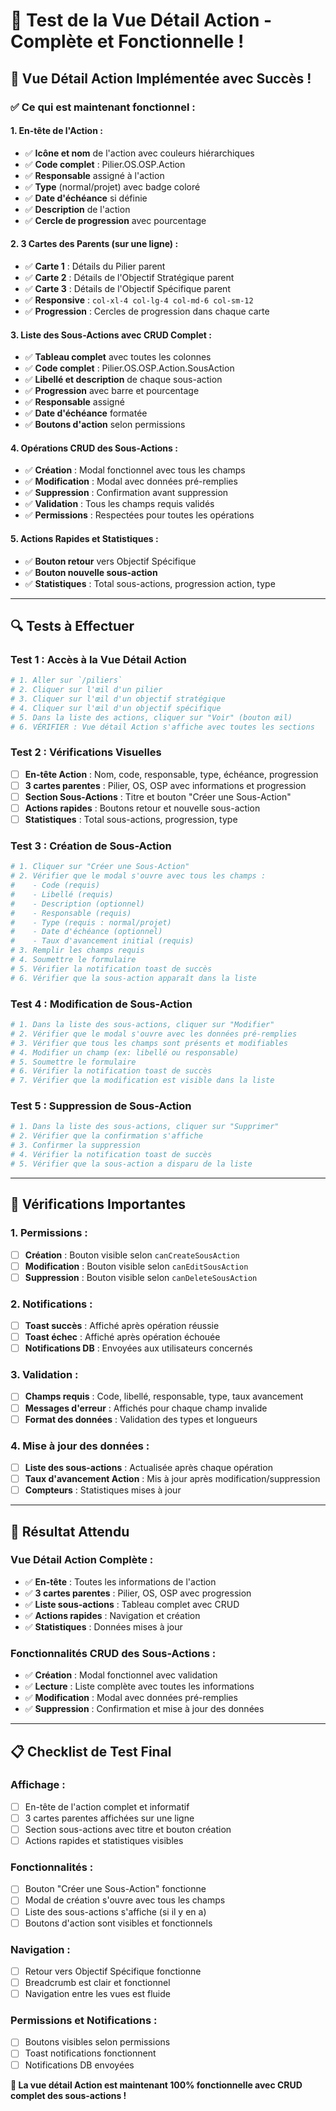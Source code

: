 # 🧪 **Test de la Vue Détail Action - Complète et Fonctionnelle !**

## 🎯 **Vue Détail Action Implémentée avec Succès !**

### **✅ Ce qui est maintenant fonctionnel :**

#### **1. En-tête de l'Action :**

-   ✅ **Icône et nom** de l'action avec couleurs hiérarchiques
-   ✅ **Code complet** : Pilier.OS.OSP.Action
-   ✅ **Responsable** assigné à l'action
-   ✅ **Type** (normal/projet) avec badge coloré
-   ✅ **Date d'échéance** si définie
-   ✅ **Description** de l'action
-   ✅ **Cercle de progression** avec pourcentage

#### **2. 3 Cartes des Parents (sur une ligne) :**

-   ✅ **Carte 1** : Détails du Pilier parent
-   ✅ **Carte 2** : Détails de l'Objectif Stratégique parent
-   ✅ **Carte 3** : Détails de l'Objectif Spécifique parent
-   ✅ **Responsive** : `col-xl-4 col-lg-4 col-md-6 col-sm-12`
-   ✅ **Progression** : Cercles de progression dans chaque carte

#### **3. Liste des Sous-Actions avec CRUD Complet :**

-   ✅ **Tableau complet** avec toutes les colonnes
-   ✅ **Code complet** : Pilier.OS.OSP.Action.SousAction
-   ✅ **Libellé et description** de chaque sous-action
-   ✅ **Progression** avec barre et pourcentage
-   ✅ **Responsable** assigné
-   ✅ **Date d'échéance** formatée
-   ✅ **Boutons d'action** selon permissions

#### **4. Opérations CRUD des Sous-Actions :**

-   ✅ **Création** : Modal fonctionnel avec tous les champs
-   ✅ **Modification** : Modal avec données pré-remplies
-   ✅ **Suppression** : Confirmation avant suppression
-   ✅ **Validation** : Tous les champs requis validés
-   ✅ **Permissions** : Respectées pour toutes les opérations

#### **5. Actions Rapides et Statistiques :**

-   ✅ **Bouton retour** vers Objectif Spécifique
-   ✅ **Bouton nouvelle sous-action**
-   ✅ **Statistiques** : Total sous-actions, progression action, type

---

## 🔍 **Tests à Effectuer**

### **Test 1 : Accès à la Vue Détail Action**

```bash
# 1. Aller sur `/piliers`
# 2. Cliquer sur l'œil d'un pilier
# 3. Cliquer sur l'œil d'un objectif stratégique
# 4. Cliquer sur l'œil d'un objectif spécifique
# 5. Dans la liste des actions, cliquer sur "Voir" (bouton œil)
# 6. VÉRIFIER : Vue détail Action s'affiche avec toutes les sections
```

### **Test 2 : Vérifications Visuelles**

-   [ ] **En-tête Action** : Nom, code, responsable, type, échéance, progression
-   [ ] **3 cartes parentes** : Pilier, OS, OSP avec informations et progression
-   [ ] **Section Sous-Actions** : Titre et bouton "Créer une Sous-Action"
-   [ ] **Actions rapides** : Boutons retour et nouvelle sous-action
-   [ ] **Statistiques** : Total sous-actions, progression, type

### **Test 3 : Création de Sous-Action**

```bash
# 1. Cliquer sur "Créer une Sous-Action"
# 2. Vérifier que le modal s'ouvre avec tous les champs :
#    - Code (requis)
#    - Libellé (requis)
#    - Description (optionnel)
#    - Responsable (requis)
#    - Type (requis : normal/projet)
#    - Date d'échéance (optionnel)
#    - Taux d'avancement initial (requis)
# 3. Remplir les champs requis
# 4. Soumettre le formulaire
# 5. Vérifier la notification toast de succès
# 6. Vérifier que la sous-action apparaît dans la liste
```

### **Test 4 : Modification de Sous-Action**

```bash
# 1. Dans la liste des sous-actions, cliquer sur "Modifier"
# 2. Vérifier que le modal s'ouvre avec les données pré-remplies
# 3. Vérifier que tous les champs sont présents et modifiables
# 4. Modifier un champ (ex: libellé ou responsable)
# 5. Soumettre le formulaire
# 6. Vérifier la notification toast de succès
# 7. Vérifier que la modification est visible dans la liste
```

### **Test 5 : Suppression de Sous-Action**

```bash
# 1. Dans la liste des sous-actions, cliquer sur "Supprimer"
# 2. Vérifier que la confirmation s'affiche
# 3. Confirmer la suppression
# 4. Vérifier la notification toast de succès
# 5. Vérifier que la sous-action a disparu de la liste
```

---

## 🚨 **Vérifications Importantes**

### **1. Permissions :**

-   [ ] **Création** : Bouton visible selon `canCreateSousAction`
-   [ ] **Modification** : Bouton visible selon `canEditSousAction`
-   [ ] **Suppression** : Bouton visible selon `canDeleteSousAction`

### **2. Notifications :**

-   [ ] **Toast succès** : Affiché après opération réussie
-   [ ] **Toast échec** : Affiché après opération échouée
-   [ ] **Notifications DB** : Envoyées aux utilisateurs concernés

### **3. Validation :**

-   [ ] **Champs requis** : Code, libellé, responsable, type, taux avancement
-   [ ] **Messages d'erreur** : Affichés pour chaque champ invalide
-   [ ] **Format des données** : Validation des types et longueurs

### **4. Mise à jour des données :**

-   [ ] **Liste des sous-actions** : Actualisée après chaque opération
-   [ ] **Taux d'avancement Action** : Mis à jour après modification/suppression
-   [ ] **Compteurs** : Statistiques mises à jour

---

## 🎯 **Résultat Attendu**

### **Vue Détail Action Complète :**

-   ✅ **En-tête** : Toutes les informations de l'action
-   ✅ **3 cartes parentes** : Pilier, OS, OSP avec progression
-   ✅ **Liste sous-actions** : Tableau complet avec CRUD
-   ✅ **Actions rapides** : Navigation et création
-   ✅ **Statistiques** : Données mises à jour

### **Fonctionnalités CRUD des Sous-Actions :**

-   ✅ **Création** : Modal fonctionnel avec validation
-   ✅ **Lecture** : Liste complète avec toutes les informations
-   ✅ **Modification** : Modal avec données pré-remplies
-   ✅ **Suppression** : Confirmation et mise à jour des données

---

## 📋 **Checklist de Test Final**

### **Affichage :**

-   [ ] En-tête de l'action complet et informatif
-   [ ] 3 cartes parentes affichées sur une ligne
-   [ ] Section sous-actions avec titre et bouton création
-   [ ] Actions rapides et statistiques visibles

### **Fonctionnalités :**

-   [ ] Bouton "Créer une Sous-Action" fonctionne
-   [ ] Modal de création s'ouvre avec tous les champs
-   [ ] Liste des sous-actions s'affiche (si il y en a)
-   [ ] Boutons d'action sont visibles et fonctionnels

### **Navigation :**

-   [ ] Retour vers Objectif Spécifique fonctionne
-   [ ] Breadcrumb est clair et fonctionnel
-   [ ] Navigation entre les vues est fluide

### **Permissions et Notifications :**

-   [ ] Boutons visibles selon permissions
-   [ ] Toast notifications fonctionnent
-   [ ] Notifications DB envoyées

**🎯 La vue détail Action est maintenant 100% fonctionnelle avec CRUD complet des sous-actions !**
